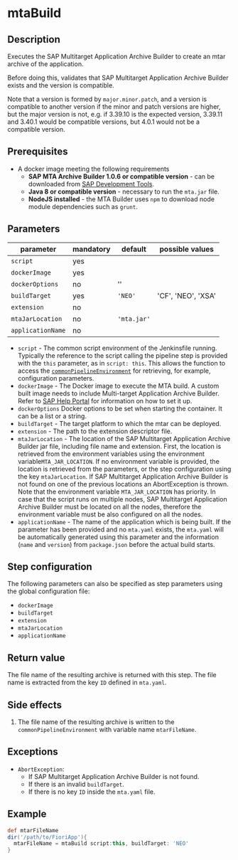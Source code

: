 # mtaBuild

## Description
Executes the SAP Multitarget Application Archive Builder to create an mtar archive of the application.

Before doing this, validates that SAP Multitarget Application Archive Builder exists and the version is compatible.

Note that a version is formed by `major.minor.patch`, and a version is compatible to another version if the minor and patch versions are higher, but the major version is not, e.g. if 3.39.10 is the expected version, 3.39.11 and 3.40.1 would be compatible versions, but 4.0.1 would not be a compatible version.

## Prerequisites
* A docker image meeting the following requirements
    * **SAP MTA Archive Builder 1.0.6 or compatible version** - can be downloaded from [SAP Development Tools](https://tools.hana.ondemand.com/#cloud).
    * **Java 8 or compatible version** - necessary to run the `mta.jar` file.
    * **NodeJS installed** - the MTA Builder uses `npm` to download node module dependencies such as `grunt`.

## Parameters
| parameter        | mandatory | default                                                | possible values    |
| -----------------|-----------|--------------------------------------------------------|--------------------|
| `script`         | yes       |                                                        |                    |
| `dockerImage`    | yes       |                                                        |                    |
| `dockerOptions`  | no        | ''                                                     |                    |
| `buildTarget`    | yes       | `'NEO'`                                                | 'CF', 'NEO', 'XSA' |
| `extension`    | no       |                                                            |                    |
| `mtaJarLocation` | no        | `'mta.jar'`                                        |                    |
| `applicationName`| no        |                                                        |                    |

* `script` - The common script environment of the Jenkinsfile running. Typically the reference to the script calling the pipeline step is provided with the `this` parameter, as in `script: this`. This allows the function to access the [`commonPipelineEnvironment`](commonPipelineEnvironment.md) for retrieving, for example, configuration parameters.
* `dockerImage` - The Docker image to execute the MTA build.
  A custom built image needs to include Multi-target Application Archive Builder.
  Refer to [SAP Help Portal](https://help.sap.com/viewer/58746c584026430a890170ac4d87d03b/Cloud/en-US/ba7dd5a47b7a4858a652d15f9673c28d.html) for information on how to set it up.
* `dockerOptions` Docker options to be set when starting the container. It can be a list or a string.
* `buildTarget` - The target platform to which the mtar can be deployed.
* `extension` - The path to the extension descriptor file.
* `mtaJarLocation` - The location of the SAP Multitarget Application Archive Builder jar file, including file name and extension. First, the location is retrieved from the environment variables using the environment variable`MTA_JAR_LOCATION`. If no environment variable is provided, the location is retrieved from the parameters, or the step configuration using the key `mtaJarLocation`. If SAP Multitarget Application Archive Builder is not found on one of the previous locations an AbortException is thrown.
Note that the environment variable `MTA_JAR_LOCATION` has priority. In case that the script runs on multiple nodes, SAP Multitarget Application Archive Builder must be located on all the nodes, therefore the environment variable must be also configured on all the nodes.
* `applicationName` - The name of the application which is being built. If the parameter has been provided and no `mta.yaml` exists, the `mta.yaml` will be automatically generated using this parameter and the information (`name` and `version`) from `package.json` before the actual build starts.

## Step configuration
The following parameters can also be specified as step parameters using the global configuration file:

* `dockerImage`
* `buildTarget`
* `extension`
* `mtaJarLocation`
* `applicationName`

## Return value
The file name of the resulting archive is returned with this step. The file name is extracted from the key `ID` defined in `mta.yaml`.

## Side effects
1. The file name of the resulting archive is written to the `commonPipelineEnvironment` with variable name `mtarFileName`.

## Exceptions
* `AbortException`:
    * If SAP Multitarget Application Archive Builder is not found.
    * If there is an invalid `buildTarget`.
    * If there is no key `ID` inside the `mta.yaml` file.

## Example
```groovy
def mtarFileName
dir('/path/to/FioriApp'){
  mtarFileName = mtaBuild script:this, buildTarget: 'NEO'
}
```

